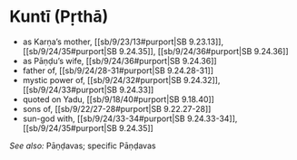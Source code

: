 # Kuntī (Pṛthā)

* as Karṇa’s mother, [[sb/9/23/13#purport|SB 9.23.13]], [[sb/9/24/35#purport|SB 9.24.35]], [[sb/9/24/36#purport|SB 9.24.36]]
* as Pāṇḍu’s wife, [[sb/9/24/36#purport|SB 9.24.36]]
* father of, [[sb/9/24/28-31#purport|SB 9.24.28-31]]
* mystic power of, [[sb/9/24/32#purport|SB 9.24.32]], [[sb/9/24/33#purport|SB 9.24.33]]
* quoted on Yadu, [[sb/9/18/40#purport|SB 9.18.40]]
* sons of, [[sb/9/22/27-28#purport|SB 9.22.27-28]]
* sun-god with, [[sb/9/24/33-34#purport|SB 9.24.33-34]], [[sb/9/24/35#purport|SB 9.24.35]]

*See also:* Pāṇḍavas; specific Pāṇḍavas
